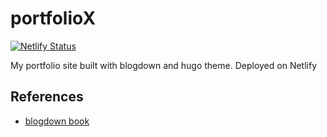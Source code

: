 # portfolioX
[![Netlify Status](https://api.netlify.com/api/v1/badges/77fb0d8a-5a47-474b-acc7-418da32d8b93/deploy-status)](https://app.netlify.com/sites/benthecoder/deploys)

My portfolio site built with blogdown and hugo theme. Deployed on Netlify

## References
* [blogdown book](https://bookdown.org/yihui/blogdown/)